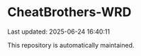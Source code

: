 # CheatBrothers-WRD

Last updated: 2025-06-24 16:40:11

This repository is automatically maintained.

